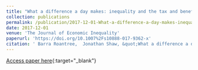 ```yaml
---
title: "What a difference a day makes: inequality and the tax and benefit system from a long-run perspective"
collection: publications
permalink: /publication/2017-12-01-What-a-difference-a-day-makes-inequality-and-the-tax-and-benefit-system-from-a-long-run-perspective
date: 2017-12-01
venue: 'The Journal of Economic Inequality'
paperurl: 'https://doi.org/10.1007%2Fs10888-017-9362-x'
citation: ' Barra Roantree,  Jonathan Shaw, &quot;What a difference a day makes: inequality and the tax and benefit system from a long-run perspective.&quot; The Journal of Economic Inequality, 2017.'
---
```

[Access paper here](https://doi.org/10.1007%2Fs10888-017-9362-x){:target="_blank"}
